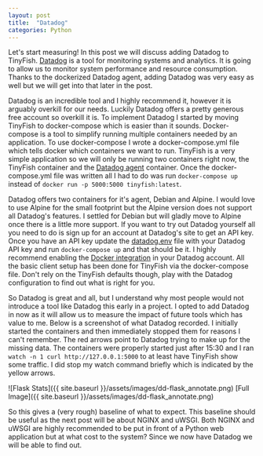 ```yaml
---
layout: post
title:  "Datadog"
categories: Python
---
```

Let's start measuring!  In this post we will discuss adding Datadog to TinyFish.  [Datadog](https://www.datadoghq.com/) is a tool for monitoring systems and analytics.  It is going to allow us to monitor system performance and resource consumption.  Thanks to the dockerized Datadog agent, adding Datadog was very easy as well but we will get into that later in the post.  

Datadog is an incredible tool and I highly recommend it, however it is arguably overkill for our needs.  Luckily Datadog offers a pretty generous free account so overkill it is.  To implement Datadog I started by moving TinyFish to docker-compose which is easier than it sounds.  Docker-compose is a tool to simplify running multiple containers needed by an application.  To use docker-compose I wrote a docker-compose.yml file which tells docker which containers we want to run.  TinyFish is a very simple application so we will only be running two containers right now, the TinyFish container and the [Datadog agent](https://hub.docker.com/r/datadog/docker-dd-agent/) container.  Once the docker-compose.yml file was written all I had to do was run `docker-compose up` instead of `docker run -p 5000:5000 tinyfish:latest`.  

Datadog offers two containers for it's agent, Debian and Alpine.  I would love to use Alpine for the small footprint but the Alpine version does not support all Datadog's features.  I settled for Debian but will gladly move to Alpine once there is a little more support.  If you want to try out Datadog yourself all you need to do is sign up for an account at Datadog's site to get an API key.  Once you have an API key update the [datadog.env](https://github.com/bitreef-net/tinyfish/blob/d9e774cbe33a1337f20442d0da3c4d6997cf19fa/datadog.env#L1) file with your Datadog API key and run `docker-compose up` and that should be it.  I highly recommend enabling the [Docker integration](https://docs.datadoghq.com/getting_started/#integrations) in your Datadog account.  All the basic client setup has been done for TinyFish via the docker-compose file.  Don't rely on the TinyFish defaults though, play with the Datadog configuration to find out what is right for you.

So Datadog is great and all, but I understand why most people would not introduce a tool like Datadog this early in a project.  I opted to add Datadog in now as it will allow us to measure the impact of future tools which has value to me.  Below is a screenshot of what Datadog recorded.  I initially started the containers and then immediately stopped them for reasons I can't remember.  The red arrows point to Datadog trying to make up for the missing data.  The containers were properly started just after 15:30 and I ran `watch -n 1 curl http://127.0.0.1:5000` to at least have TinyFish show some traffic.  I did stop my watch command briefly which is indicated by the yellow arrows.    

![Flask Stats]({{ site.baseurl }}/assets/images/dd-flask_annotate.png)
[Full Image]({{ site.baseurl }}/assets/images/dd-flask_annotate.png)

So this gives a (very rough) baseline of what to expect.  This baseline should be useful as the next post will be about NGINX and uWSGI.  Both NGINX and uWSGI are highly recommended to be put in front of a Python web application but at what cost to the system?  Since we now have Datadog we will be able to find out.

